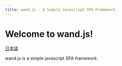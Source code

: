 ```yaml
---
title: wand.js - A Simple Javascript SPA Framework.
---
```


# Welcome to wand.js!

[日本語](ja/index.md)

wand.js is a simple javascript SPA framework.